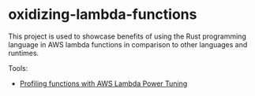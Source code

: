 # oxidizing-lambda-functions

This project is used to showcase benefits of using the Rust programming language in AWS lambda functions in comparison to other languages and runtimes.

Tools:

-   [Profiling functions with AWS Lambda Power Tuning](https://docs.aws.amazon.com/lambda/latest/operatorguide/profile-functions.html)
